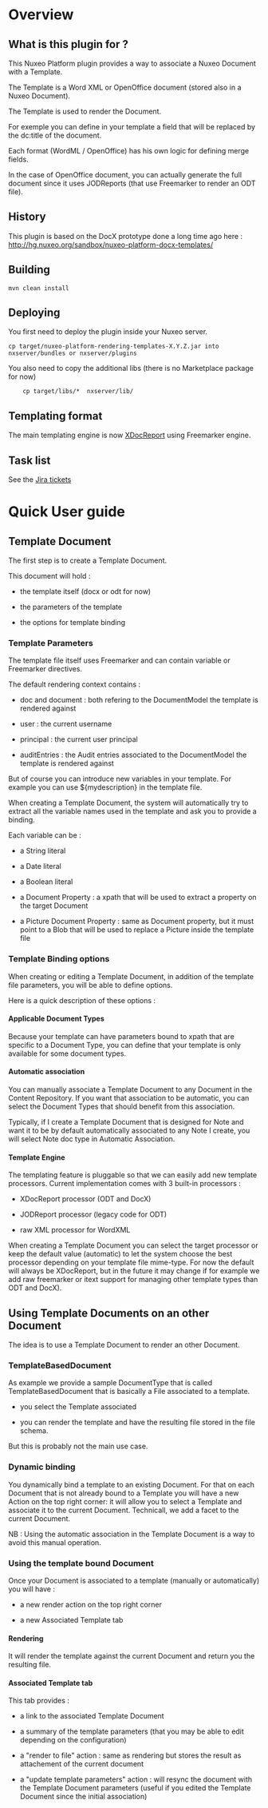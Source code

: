 
# Overview

## What is this plugin for ?

This Nuxeo Platform plugin provides a way to associate a Nuxeo Document with a Template.

The Template is a Word XML or OpenOffice document (stored also in a Nuxeo Document).

The Template is used to render the Document.

For exemple you can define in your template a field that will be replaced by the dc:title of the document.

Each format (WordML / OpenOffice) has his own logic for defining merge fields.

In the case of OpenOffice document, you can actually generate the full document since it uses JODReports 
(that use Freemarker to render an ODT file).

## History

This plugin is based on the DocX prototype done a long time ago here : http://hg.nuxeo.org/sandbox/nuxeo-platform-docx-templates/

## Building

	mvn clean install

## Deploying

You first need to deploy the plugin inside your Nuxeo server.

	cp target/nuxeo-platform-rendering-templates-X.Y.Z.jar into nxserver/bundles or nxserver/plugins

You also need to copy the additional libs (there is no Marketplace package for now)

        cp target/libs/*  nxserver/lib/

## Templating format

The main templating engine is now <A href="http://code.google.com/p/xdocreport/">XDocReport</A> using Freemarker engine.

## Task list

 See the <A href="https://jira.nuxeo.com/browse/NXP-8201">Jira tickets</A>
	
# Quick User guide

## Template Document

The first step is to create a Template Document.

This document will hold :

 - the template itself (docx or odt for now)

 - the parameters of the template

 - the options for template binding

### Template Parameters

The template file itself uses Freemarker and can contain variable or Freemarker directives.

The default rendering context contains :

 - doc and document : both refering to the DocumentModel the template is rendered against

 - user : the current username

 - principal : the current user principal

 - auditEntries : the Audit entries associated to the DocumentModel the template is rendered against

But of course you can introduce new variables in your template.
For example you can use ${mydescription} in the template file.

When creating a Template Document, the system will automatically try to extract all the variable names used in the template and ask you to provide a binding.

Each variable can be :

 - a String literal

 - a Date literal

 - a Boolean literal

 - a Document Property : a xpath that will be used to extract a property on the target Document

 - a Picture Document Property : same as Document property, but it must point to a Blob that will be used to replace a Picture inside the template file

### Template Binding options

When creating or editing a Template Document, in addition of the template file parameters, you will be able to define options.

Here is a quick description of these options :

#### Applicable Document Types

Because your template can have parameters bound to xpath that are specific to a Document Type, you can define that your template is only available for some document types.

#### Automatic association

You can manually associate a Template Document to any Document in the Content Repository.
If you want that association to be automatic, you can select the Document Types that should benefit from this association.

Typically, if I create a Template Document that is designed for Note and want it to be by default automatically associated to any Note I create, you will select Note doc type in Automatic Association.

#### Template Engine

The templating feature is pluggable so that we can easily add new template processors.
Current implementation comes with 3 built-in processors :

 - XDocReport processor (ODT and DocX)

 - JODReport processor (legacy code for ODT)

 - raw XML processor for WordXML

When creating a Template Document you can select the target processor or keep the default value (automatic) to let the system choose the best processor depending on your template file mime-type.
For now the default will always be XDocReport, but in the future it may change if for example we add raw freemarker or itext support for managing other template types than ODT and DocX).

## Using Template Documents on an other Document

The idea is to use a Template Document to render an other Document.

### TemplateBasedDocument

As example we provide a sample DocumentType that is called TemplateBasedDocument that is basically a File associated to a template.

 - you select the Template associated

 - you can render the template and have the resulting file stored in the file schema.

But this is probably not the main use case.

### Dynamic binding

You dynamically bind a template to an existing Document.
For that on each Document that is not already bound to a Template you will have a new Action on the top right corner: it will allow you to select a Template and associate it to the current Document.
Technicall, we add a facet to the current Document.

NB : Using the automatic association in the Template Document is a way to avoid this manual operation.

### Using the template bound Document

Once your Document is associated to a template (manually or automatically) you will have :

 - a new render action on the top right corner

 - a new Associated Template tab

#### Rendering 

It will render the template against the current Document and return you the resulting file.

#### Associated Template tab

This tab provides :

 - a link to the associated Template Document

 - a summary of the template parameters (that you may be able to edit depending on the configuration)

 - a "render to file" action : same as rendering but stores the result as attachement of the current document

 - a "update template parameters" action : will resync the document with the Template Document parameters (useful if you edited the Template Document since the initial association)



